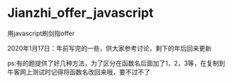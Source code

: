 # Jianzhi_offer_javascript
用javascript刷剑指offer 

2020年1月17日：年前写完的一些，供大家参考讨论，剩下的年后回来更新

ps:有的题提供了好几种方法，为了区分在函数名后面加了1，2，3等，在复制到牛客网上测试时记得将函数名改回来哦，要不过不了

